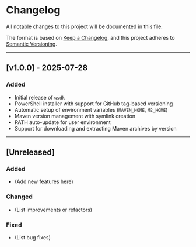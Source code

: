 # Changelog

All notable changes to this project will be documented in this file.

The format is based on [Keep a Changelog](https://keepachangelog.com/en/1.0.0/), and this project adheres to [Semantic Versioning](https://semver.org/).

---

## [v1.0.0] - 2025-07-28
### Added
- Initial release of `wsdk`
- PowerShell installer with support for GitHub tag-based versioning
- Automatic setup of environment variables (`MAVEN_HOME`, `M2_HOME`)
- Maven version management with symlink creation
- PATH auto-update for user environment
- Support for downloading and extracting Maven archives by version

---

## [Unreleased]
### Added
- (Add new features here)

### Changed
- (List improvements or refactors)

### Fixed
- (List bug fixes)
